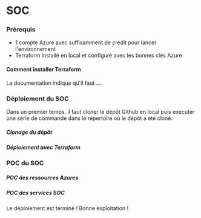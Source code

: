 # SOC

### Prérequis

- 1 compte Azure avec suffisamment de crédit pour lancer l'environnement
- Terraform installé en local et configuré avec les bonnes clés Azure

#### Comment installer Terraform

La documentation indique qu'il faut ....

### Déploiement du SOC

Dans un premier temps, il faut cloner le dépôt Github en local puis executer une série de commande dans le répertoire où le dépôt a été cloné.

##### Clonage du dépôt

##### Déploiement avec Terraform

### POC du SOC

##### POC des ressources Azures

##### POC des services SOC

Le déploiement est terminé ! Bonne exploitation !
